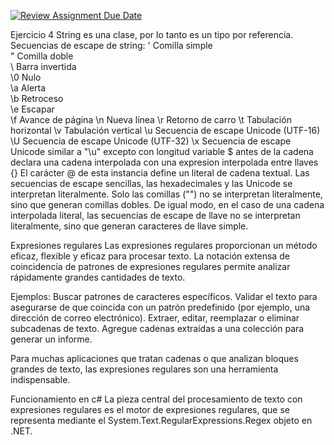 [![Review Assignment Due Date](https://classroom.github.com/assets/deadline-readme-button-22041afd0340ce965d47ae6ef1cefeee28c7c493a6346c4f15d667ab976d596c.svg)](https://classroom.github.com/a/24pP-Pw_)

Ejercicio 4
String es una clase, por lo tanto es un tipo por referencia.
Secuencias de escape de string:
\' 	Comilla simple 	
\" 	Comilla doble 	
\\ 	Barra invertida 	
\0 	Nulo 	
\a 	Alerta 	
\b 	Retroceso 	
\e 	Escapar 	
\f 	Avance de página 
\n 	Nueva línea 
\r 	Retorno de carro 
\t 	Tabulación horizontal 
\v 	Tabulación vertical 
\u 	Secuencia de escape Unicode (UTF-16)
\U 	Secuencia de escape Unicode (UTF-32)
\x  Secuencia de escape Unicode similar a "\u" excepto con longitud variable
$ antes de la cadena declara una cadena interpolada con una expresion interpolada entre llaves {}
El carácter @ de esta instancia define un literal de cadena textual. Las secuencias de escape sencillas, las hexadecimales y las Unicode se interpretan literalmente. Solo las comillas ("") no se interpretan literalmente, sino que generan comillas dobles. De igual modo, en el caso de una cadena interpolada literal, las secuencias de escape de llave no se interpretan literalmente, sino que generan caracteres de llave simple.

Expresiones regulares
Las expresiones regulares proporcionan un método eficaz, flexible y eficaz para procesar texto. La notación extensa de coincidencia de patrones de expresiones regulares permite analizar rápidamente grandes cantidades de texto.

Ejemplos:
    Buscar patrones de caracteres específicos.
    Validar el texto para asegurarse de que coincida con un patrón predefinido (por ejemplo, una dirección de correo electrónico).
    Extraer, editar, reemplazar o eliminar subcadenas de texto.
    Agregue cadenas extraídas a una colección para generar un informe.

Para muchas aplicaciones que tratan cadenas o que analizan bloques grandes de texto, las expresiones regulares son una herramienta indispensable.

Funcionamiento en c#
La pieza central del procesamiento de texto con expresiones regulares es el motor de expresiones regulares, que se representa mediante el System.Text.RegularExpressions.Regex objeto en .NET.